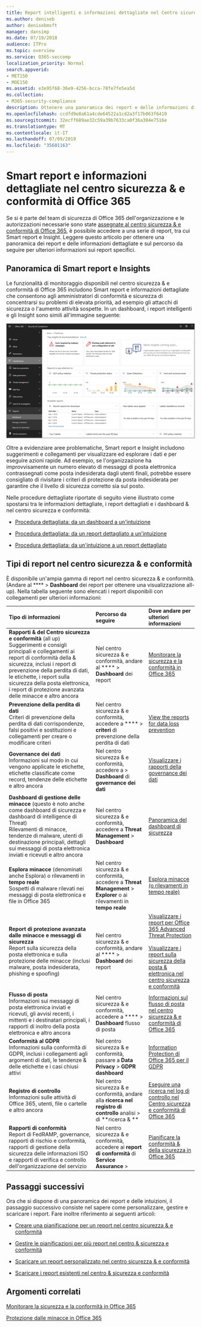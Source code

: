 ```yaml
---
title: Report intelligenti e informazioni dettagliate nel Centro sicurezza e conformità
ms.author: deniseb
author: denisebmsft
manager: dansimp
ms.date: 07/19/2018
audience: ITPro
ms.topic: overview
ms.service: O365-seccomp
localization_priority: Normal
search.appverid:
- MET150
- MOE150
ms.assetid: e3e95f68-36e9-4256-bcca-78fe7fe5ea5d
ms.collection:
- M365-security-compliance
description: Ottenere una panoramica dei report e delle informazioni di avialable nel centro sicurezza &amp; e conformità.
ms.openlocfilehash: ccdfd9e8a61a4cde64522a1cd2a3f17b063f6410
ms.sourcegitcommit: 32ecff689ae32c59a39b7633ca0f36a304e7516e
ms.translationtype: MT
ms.contentlocale: it-IT
ms.lasthandoff: 07/09/2019
ms.locfileid: "35601163"
---
```

# <a name="smart-reports-and-insights-in-the-office-365-security-amp-compliance-center"></a>Smart report e informazioni dettagliate nel centro sicurezza &amp; e conformità di Office 365

Se si è parte del team di sicurezza di Office 365 dell'organizzazione e le autorizzazioni necessarie sono state [assegnate al centro sicurezza &amp; e conformità di Office 365](permissions-in-the-security-and-compliance-center.md), è possibile accedere a una serie di report, tra cui Smart report e Insight. Leggere questo articolo per ottenere una panoramica dei report e delle informazioni dettagliate e sul percorso da seguire per ulteriori informazioni sui report specifici.
      
## <a name="smart-reports-and-insights-overview"></a>Panoramica di Smart report e Insights

Le funzionalità di monitoraggio disponibili nel centro sicurezza &amp; e conformità di Office 365 includono Smart report e informazioni dettagliate che consentono agli amministratori di conformità e sicurezza di concentrarsi su problemi di elevata priorità, ad esempio gli attacchi di sicurezza o l'aumento attività sospette. In un dashboard, i report intelligenti e gli Insight sono simili all'immagine seguente:
  
![Nel centro sicurezza &amp; e conformità, fare clic \> su dashboard report](media/2a668c3d-3fa3-4e37-8149-46989b33ae8c.png)
  
Oltre a evidenziare aree problematiche, Smart report e Insight includono suggerimenti e collegamenti per visualizzare ed esplorare i dati e per eseguire azioni rapide. Ad esempio, se l'organizzazione ha improvvisamente un numero elevato di messaggi di posta elettronica contrassegnati come posta indesiderata dagli utenti finali, potrebbe essere consigliato di rivisitare i criteri di protezione da posta indesiderata per garantire che il livello di sicurezza corretto sia sul posto.
  
Nelle procedure dettagliate riportate di seguito viene illustrato come spostarsi tra le informazioni dettagliate, i report dettagliati e i dashboard &amp; nel centro sicurezza e conformità:
  
- [Procedura dettagliata: da un dashboard a un'intuizione](from-a-dashboard-to-an-insight.md)
    
- [Procedura dettagliata: da un report dettagliato a un'intuizione](from-a-detailed-report-to-an-insight.md)
    
- [Procedura dettagliata: da un'intuizione a un report dettagliato](from-an-insight-to-a-detailed-report.md)
    
## <a name="types-of-reports-in-the-security-amp-compliance-center"></a>Tipi di report nel centro sicurezza &amp; e conformità

È disponibile un'ampia gamma di report nel centro sicurezza &amp; e conformità. (Andare al **** \> **Dashboard** dei report per ottenere una visualizzazione all-up). Nella tabella seguente sono elencati i report disponibili con collegamenti per ulteriori informazioni: 
  
|**Tipo di informazioni**|**Percorso da seguire**|**Dove andare per ulteriori informazioni**|
|:-----|:-----|:-----|
|**Rapporti &amp; del Centro sicurezza e conformità** (all up)  <br/> Suggerimenti e consigli principali e collegamenti ai report di conformità della &amp; sicurezza, inclusi i report di prevenzione della perdita di dati, le etichette, i report sulla sicurezza della posta elettronica, i report di protezione avanzata delle minacce e altro ancora  <br/> |Nel centro sicurezza &amp; e conformità, andare al **** \> **Dashboard** dei report <br/> |[Monitorare la sicurezza e la conformità in Office 365](monitor-security-and-compliance.md) <br/> |
|**Prevenzione della perdita di dati** <br/> Criteri di prevenzione della perdita di dati corrispondenze, falsi positivi e sostituzioni e collegamenti per creare o modificare criteri  <br/> |Nel centro sicurezza &amp; e conformità, accedere a **** \> **criteri** di prevenzione della perdita di dati <br/> |[View the reports for data loss prevention](view-the-dlp-reports.md) <br/> |
|**Governance dei dati** <br/> Informazioni sul modo in cui vengono applicate le etichette, etichette classificate come record, tendenze delle etichette e altro ancora  <br/> |Nel centro sicurezza &amp; e conformità, accedere a \> **Dashboard** di **governance dei dati** <br/> |[Visualizzare i rapporti della governance dei dati](view-the-data-governance-reports.md) <br/> |
|**Dashboard di gestione delle minacce** (questo è noto anche come dashboard di sicurezza e dashboard di intelligence di Threat)  <br/> Rilevamenti di minacce, tendenze di malware, utenti di destinazione principali, dettagli sui messaggi di posta elettronica inviati e ricevuti e altro ancora  <br/> |Nel centro sicurezza &amp; e conformità, accedere a **Threat Management** \> **Dashboard** <br/> |[Panoramica del dashboard di sicurezza](security-dashboard.md) <br/> |
|**Esplora minacce** (denominati anche Esplora) o rilevamenti in **tempo reale** <br/> Sospetti di malware rilevati nei messaggi di posta elettronica e file in Office 365  <br/> |Nel centro sicurezza &amp; e conformità, accedere a **Threat Management** \> **Explorer** o ai rilevamenti in **tempo reale**<br/> |[Esplora minacce (o rilevamenti in tempo reale)](threat-explorer.md) <br/> |
|**Report di protezione avanzata dalle minacce e messaggi di sicurezza** <br/> Report sulla sicurezza della posta elettronica e sulla protezione delle minacce (inclusi malware, posta indesiderata, phishing e spoofing)  <br/> |Nel centro sicurezza &amp; e conformità, andare al **** \> **Dashboard** dei report <br/> |[Visualizzare i report per Office 365 Advanced Threat Protection](view-reports-for-atp.md) <br/><br/> [Visualizzare i report sulla sicurezza della posta &amp; elettronica nel centro sicurezza e conformità](view-email-security-reports.md) <br/> |
|**Flusso di posta** <br/> Informazioni sui messaggi di posta elettronica inviati e ricevuti, gli avvisi recenti, i mittenti e i destinatari principali, i rapporti di inoltro della posta elettronica e altro ancora  <br/> |Nel centro sicurezza &amp; e conformità, accedere a **** \> **Dashboard** flusso di posta <br/> |[Informazioni sul flusso di posta nel centro sicurezza &amp; e conformità di Office 365](https://support.office.com/article/beb6acaa-6016-4d54-ba7e-3d6d035e2b46.aspx) <br/> |
|**Conformità al GDPR** <br/> Informazioni sulla conformità di GDPR, inclusi i collegamenti agli argomenti di dati, le tendenze &amp; delle etichette e i casi chiusi attivi  <br/> |Nel centro sicurezza &amp; e conformità, passare a **Data Privacy** \> **GDPR dashboard** <br/> |[Information Protection di Office 365 per il GDPR](https://docs.microsoft.com/office365/enterprise/office-365-information-protection-for-gdpr) <br/> |
|**Registro di controllo** <br/> Informazioni sulle attività di Office 365, utenti, file o cartelle e altro ancora  <br/> |Nel centro sicurezza &amp; e conformità, andare alla **ricerca nel registro di controllo** analisi \> di **ricerca &amp; ** <br/> |[Eseguire una ricerca nel log di controllo nel Centro sicurezza e conformità di Office 365](search-the-audit-log-in-security-and-compliance.md) <br/> |
|**Rapporti di conformità** <br/> Report di FedRAMP, governance, rapporti di rischio e conformità, rapporti di gestione della sicurezza delle informazioni ISO e rapporti di verifica e controllo dell'organizzazione del servizio  <br/> |Nel centro sicurezza &amp; e conformità, accedere ai **report di conformità** di **Service Assurance** \> <br/> |[Pianificare la conformità &amp; della sicurezza in Office 365](plan-for-security-and-compliance.md) <br/> |
  
## <a name="next-steps"></a>Passaggi successivi

Ora che si dispone di una panoramica dei report e delle intuizioni, il passaggio successivo consiste nel sapere come personalizzare, gestire e scaricare i report. Fare inoltre riferimento ai seguenti articoli:
  
- [Creare una pianificazione per un report nel centro sicurezza &amp; e conformità](create-a-schedule-for-a-report.md)
    
- [Gestire le pianificazioni per più report nel centro &amp; sicurezza e conformità](manage-schedules-for-multiple-reports.md)
    
- [Scaricare un report personalizzato nel centro sicurezza &amp; e conformità](set-up-and-download-a-custom-report.md)
    
- [Scaricare i report esistenti nel centro &amp; sicurezza e conformità](download-existing-reports.md)
    
## <a name="related-topics"></a>Argomenti correlati

[Monitorare la sicurezza e la conformità in Office 365](monitor-security-and-compliance.md)
  
[Protezione dalle minacce in Office 365](protect-against-threats.md)
  

